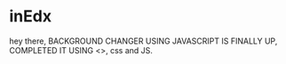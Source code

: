 # inEdx
hey there, BACKGROUND CHANGER USING JAVASCRIPT IS FINALLY UP, COMPLETED IT USING <>, css and JS.
